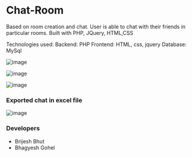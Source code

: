# Chat-Room
Based on room creation and chat. User is able to chat with their friends in particular rooms. Built with PHP, JQuery, HTML,CSS

Technologies used:
Backend: PHP
Frontend: HTML, css, jquery
Database: MySql

![image](https://user-images.githubusercontent.com/60062638/179209799-47506622-bcc7-4769-8de5-115d6e46d0f7.png)

![image](https://user-images.githubusercontent.com/60062638/179210027-da131110-d00c-422a-abad-3ae15187a574.png)

![image](https://user-images.githubusercontent.com/60062638/179210149-cdcab8fa-4512-40a0-9967-2639a67a3e82.png)

### Exported chat in excel file
![image](https://user-images.githubusercontent.com/60062638/179210260-8ff2c17d-a201-4740-9b4b-7dcb541d8d9d.png)

### Developers
 - Brijesh Bhut
 - Bhagyesh Gohel
